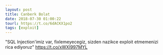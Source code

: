 ```yaml
---
layout: post
title: Canberk Bolat
date: 2018-07-30 01:00:22
tourl: https://t.co/6dACKX1po2
tags: [exploit]
---
```

"SQL Injection'imiz var, fixlemeyecegiz, sizden nazikce exploit etmemenizi rica ediyoruz" https://t.co/xWXI997MYL